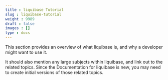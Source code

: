 ```yaml
---
title : liquibase Tutorial
slug : liquibase-tutorial
weight : 9989
draft : false
images : []
type : docs
---
```


This section provides an overview of what liquibase is, and why a developer might want to use it.

It should also mention any large subjects within liquibase, and link out to the related topics.  Since the Documentation for liquibase is new, you may need to create initial versions of those related topics.


